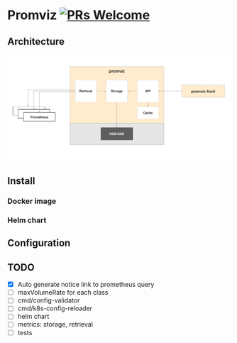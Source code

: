
# Promviz [![PRs Welcome](https://img.shields.io/badge/PRs-welcome-brightgreen.svg?style=flat)](http://makeapullrequest.com)

## Architecture

![](https://github.com/nghialv/promviz/blob/master/documentation/architecture.png)

## Install

### Docker image

### Helm chart

## Configuration

## TODO

- [x] Auto generate notice link to prometheus query
- [ ] maxVolumeRate for each class
- [ ] cmd/config-validator
- [ ] cmd/k8s-config-reloader
- [ ] helm chart
- [ ] metrics: storage, retrieval
- [ ] tests
